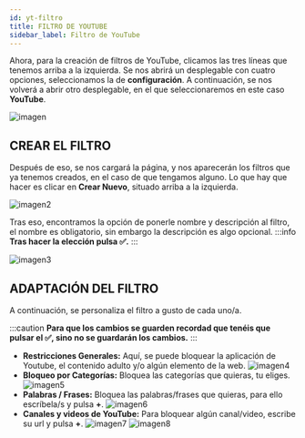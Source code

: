 ```yaml
---
id: yt-filtro
title: FILTRO DE YOUTUBE
sidebar_label: Filtro de YouTube
---
```


Ahora, para la creación de filtros de YouTube, clicamos las tres líneas que tenemos arriba a la izquierda. Se nos abrirá un desplegable con cuatro opciones, seleccionamos la de **configuración**. A continuación, se nos volverá a abrir otro desplegable, en el que seleccionaremos en este caso **YouTube**.

![imagen](https://i.ibb.co/4YbrkMZ/youtubeee.png 'Logo Title Text 1')

## CREAR EL FILTRO

Después de eso, se nos cargará la página, y nos aparecerán los filtros que ya tenemos creados, en el caso de que tengamos alguno. Lo que hay que hacer es clicar en **Crear Nuevo**, situado arriba a la izquierda.

![imagen2](https://i.ibb.co/P5mXhss/yt.png 'Logo Title Text 2')

Tras eso, encontramos la opción de ponerle nombre y descripción al filtro, el nombre es obligatorio, sin embargo la descripción es algo opcional.
:::info
**Tras hacer la elección pulsa ✅.**
:::

![imagen3](https://i.ibb.co/sH03vbB/youtub.png 'Logo Title Text 3')

## ADAPTACIÓN DEL FILTRO

A continuación, se personaliza el filtro a gusto de cada uno/a.

:::caution
**Para que los cambios se guarden recordad que tenéis que pulsar el ✅, sino no se guardarán los cambios.**
:::
* **Restricciones Generales:** Aquí, se puede bloquear la aplicación de Youtube, el contenido adulto y/o algún elemento de la web.
![imagen4](https://i.ibb.co/bg7qGCv/youu-tube.png 'Logo Title Text 4')
* **Bloqueo por Categorías:** Bloquea las categorías que quieras, tu eliges.
![imagen5](https://i.ibb.co/gd5zQz8/filtro-yt.png 'Logo Title Text 5')
* **Palabras / Frases:** Bloquea las palabras/frases que quieras, para ello escríbela/s y pulsa **+**.
![imagen6](https://i.ibb.co/stxmDD3/filtro-youtube.png 'Logo Title Text 6')
* **Canales y videos de YouTube:** Para bloquear algún canal/video, escribe su url y pulsa **+**.
![imagen7](https://i.ibb.co/yghqnCj/filtro-youutube.png 'Logo Title Text 7')
![imagen8](https://i.ibb.co/FXjQFpm/youtube-filtroo.png 'Logo Title Text 8')

